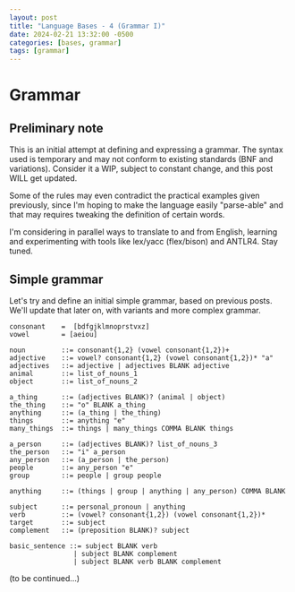 ```yaml
---
layout: post
title: "Language Bases - 4 (Grammar I)"
date: 2024-02-21 13:32:00 -0500
categories: [bases, grammar]
tags: [grammar]
---
```


# Grammar

## Preliminary note

This is an initial attempt at defining and expressing a grammar. The syntax used is temporary and may not
conform to existing standards (BNF and variations). Consider it a WIP, subject to constant change, and
this post WILL get updated.

Some of the rules may even contradict the practical examples given previously, since I'm hoping to make
the language easily "parse-able" and that may requires tweaking the definition of certain words.

I'm considering in parallel ways to translate to and from English, learning and experimenting with tools like
lex/yacc (flex/bison) and ANTLR4. Stay tuned.

## Simple grammar

Let's try and define an initial simple grammar,
based on previous posts. We'll update that later on,
with variants and more complex grammar.

```
consonant    =  [bdfgjklmnoprstvxz]
vowel        = [aeiou]

noun         ::= consonant{1,2} (vowel consonant{1,2})+
adjective    ::= vowel? consonant{1,2} (vowel consonant{1,2})* "a"
adjectives   ::= adjective | adjectives BLANK adjective
animal       ::= list_of_nouns_1
object       ::= list_of_nouns_2

a_thing      ::= (adjectives BLANK)? (animal | object)
the_thing    ::= "o" BLANK a_thing
anything     ::= (a_thing | the_thing)
things       ::= anything "e"
many_things  ::= things | many_things COMMA BLANK things

a_person     ::= (adjectives BLANK)? list_of_nouns_3
the_person   ::= "i" a_person
any_person   ::= (a_person | the_person)
people       ::= any_person "e"
group        ::= people | group people

anything     ::= (things | group | anything | any_person) COMMA BLANK

subject      ::= personal_pronoun | anything 
verb         ::= (vowel? consonant{1,2}) (vowel consonant{1,2})*
target       ::= subject
complement   ::= (preposition BLANK)? subject

basic_sentence ::= subject BLANK verb
                | subject BLANK complement
                | subject BLANK verb BLANK complement
```

(to be continued...)